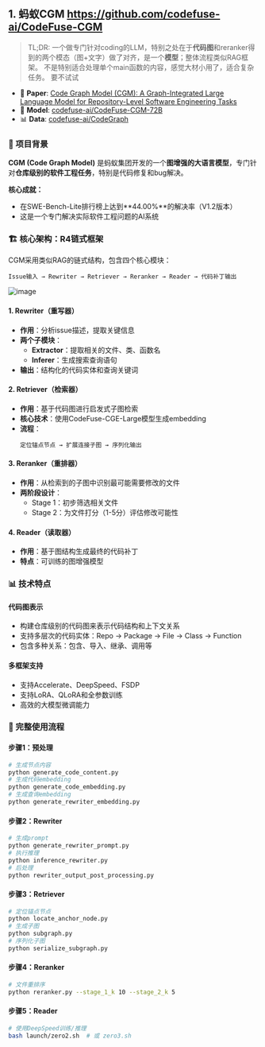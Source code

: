 ## 1. 蚂蚁CGM https://github.com/codefuse-ai/CodeFuse-CGM

>TL;DR: 一个做专门针对coding的LLM，特别之处在于**代码图**和reranker得到的两个模态（图+文字）做了对齐，是一个**模型**；整体流程类似RAG框架。
>不是特别适合处理单个main函数的内容，感觉大材小用了，适合复杂任务。
> 要不试试

- 📜 **Paper**: [Code Graph Model (CGM): A Graph-Integrated Large Language Model for Repository-Level Software Engineering Tasks](https://arxiv.org/abs/2505.16901)
- 🤖 **Model**: [codefuse-ai/CodeFuse-CGM-72B](https://huggingface.co/codefuse-ai/CodeFuse-CGM-72B)
- 📊 **Data**: [codefuse-ai/CodeGraph](https://huggingface.co/datasets/codefuse-ai/CodeGraph)


### 🚀 项目背景

**CGM (Code Graph Model)** 是蚂蚁集团开发的一个**图增强的大语言模型**，专门针对**仓库级别的软件工程任务**，特别是代码修复和bug解决。

**核心成就：**
- 在SWE-Bench-Lite排行榜上达到**44.00%**的解决率（V1.2版本）
- 这是一个专门解决实际软件工程问题的AI系统

### 🏗️ 核心架构：R4链式框架

CGM采用类似RAG的链式结构，包含四个核心模块：

```
Issue输入 → Rewriter → Retriever → Reranker → Reader → 代码补丁输出
```

![image](https://github.com/user-attachments/assets/5de2a2d9-0ec1-4569-ab40-d86c93ed58a2)


#### 1. Rewriter（重写器）
- **作用**：分析issue描述，提取关键信息
- **两个子模块**：
  - **Extractor**：提取相关的文件、类、函数名
  - **Inferer**：生成搜索查询语句
- **输出**：结构化的代码实体和查询关键词

#### 2. Retriever（检索器）
- **作用**：基于代码图进行启发式子图检索
- **核心技术**：使用CodeFuse-CGE-Large模型生成embedding
- **流程**：
  ```
  定位锚点节点 → 扩展连接子图 → 序列化输出
  ```

#### 3. Reranker（重排器）
- **作用**：从检索到的子图中识别最可能需要修改的文件
- **两阶段设计**：
  - Stage 1：初步筛选相关文件
  - Stage 2：为文件打分（1-5分）评估修改可能性

#### 4. Reader（读取器）
- **作用**：基于图结构生成最终的代码补丁
- **特点**：可训练的图增强模型

### 📊 技术特点

#### 代码图表示
- 构建仓库级别的代码图来表示代码结构和上下文关系
- 支持多层次的代码实体：Repo → Package → File → Class → Function
- 包含多种关系：包含、导入、继承、调用等

#### 多框架支持
- 支持Accelerate、DeepSpeed、FSDP
- 支持LoRA、QLoRA和全参数训练
- 高效的大模型微调能力

### 🔄 完整使用流程

#### 步骤1：预处理
```bash
# 生成节点内容
python generate_code_content.py
# 生成代码embedding
python generate_code_embedding.py  
# 生成查询embedding
python generate_rewriter_embedding.py
```

#### 步骤2：Rewriter
```bash
# 生成prompt
python generate_rewriter_prompt.py
# 执行推理
python inference_rewriter.py
# 后处理
python rewriter_output_post_processing.py
```

#### 步骤3：Retriever
```bash
# 定位锚点节点
python locate_anchor_node.py
# 生成子图
python subgraph.py
# 序列化子图
python serialize_subgraph.py
```

#### 步骤4：Reranker
```bash
# 文件重排序
python reranker.py --stage_1_k 10 --stage_2_k 5
```

#### 步骤5：Reader
```bash
# 使用DeepSpeed训练/推理
bash launch/zero2.sh  # 或 zero3.sh
```

